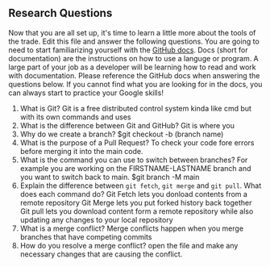 ## Research Questions 

Now that you are all set up, it's time to learn a little more about the tools of the trade. Edit this file and answer the following questions. You are going to need to start familiarizing yourself with the [GitHub docs](https://docs.github.com/en).
Docs (short for documentation) are the instructions on how to use a languge or program. A large part of your job as a developer will be learning how to read and work with documentation. Please reference the GitHub docs when answering the questions below.
If you cannot find what you are looking for in the docs, you can always start to practice your Google skills!

1. What is Git? 
Git is a free distributed control system kinda like cmd but with its own commands and uses
2. What is the difference between Git and GitHub? 
Git is where you 
3. Why do we create a branch? 
$git checkout -b (branch name)
4. What is the purpose of a Pull Request? 
To check your code fore errors before merging it into the main code.
5. What is the command you can use to switch between branches? For example you are working on the FIRSTNAME-LASTNAME branch and you want to switch back to main. 
$git branch -M main
6. Explain the difference between `git fetch`, `git merge` and `git pull`. What does each command do?
Git Fetch lets you donload contents from a remote repository
Git Merge lets you put forked history back together
Git pull lets you download content form a remote repository while also updating any changes to your local repository
7. What is a merge conflict?
Merge conflicts happen when you merge branches that have competing commits
8. How do you resolve a merge conflict?
open the file and make any necessary changes that are causing the conflict.
